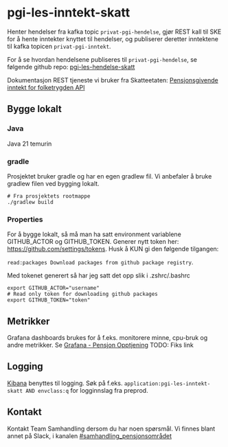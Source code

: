# pgi-les-inntekt-skatt
Henter hendelser fra kafka topic ```privat-pgi-hendelse```, 
gjør REST kall til SKE for å hente inntekter knyttet til hendelser, 
og publiserer deretter inntektene til kafka topicen ```privat-pgi-inntekt```.

For å se hvordan hendelsene publiseres til ```privat-pgi-hendelse```, se følgende github repo: [pgi-les-hendelse-skatt](https://github.com/navikt/pgi-les-hendelse-skatt/)

Dokumentasjon REST tjeneste vi bruker fra Skatteetaten: [Pensjonsgivende inntekt for folketrygden API](https://skatteetaten.github.io/api-dokumentasjon/api/pgi_folketrygden) 

## Bygge lokalt

### Java
Java 21 temurin
### gradle
Prosjektet bruker gradle og har en egen gradlew fil. Vi anbefaler å bruke gradlew filen ved bygging lokalt.
```
# Fra prosjektets rootmappe
./gradlew build
```

### Properties
For å bygge lokalt, så må man ha satt environment variablene GITHUB_ACTOR og GITHUB_TOKEN.
Generer nytt token her: https://github.com/settings/tokens. Husk å KUN gi den følgende tilgangen:

```read:packages Download packages from github package registry```.

Med tokenet generert så har jeg satt det opp slik i .zshrc/.bashrc
```
export GITHUB_ACTOR="username"
# Read only token for downloading github packages
export GITHUB_TOKEN="token"
```
 
## Metrikker
Grafana dashboards brukes for å f.eks. monitorere minne, cpu-bruk og andre metrikker.
Se [Grafana - Pensjon Opptjening](https://grafana.nav.cloud.nais.io/dashboards/f/TCcNd81Gz/pensjons-opptjening) TODO: Fiks link

## Logging
[Kibana](https://logs.adeo.no/app/kibana) benyttes til logging. Søk på f.eks. ```application:pgi-les-inntekt-skatt AND envclass:q``` for logginnslag fra preprod.

## Kontakt
Kontakt Team Samhandling dersom du har noen spørsmål. Vi finnes blant annet på Slack, i kanalen [#samhandling_pensjonsområdet](https://nav-it.slack.com/archives/CQ08JC3UG)
